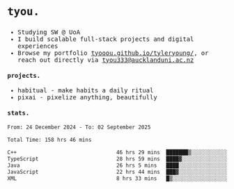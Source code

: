## <samp><h3>tyou.</h3></samp>
<samp>
   
   - Studying SW @ UoA
   - I build scalable full-stack projects and digital experiences
   - Browse my portfolio [tyooou.github.io/tyleryoung/](http://tyooou.github.io/tyleryoung/), or reach out directly via [tyou333@aucklanduni.ac.nz](mailto:tyou333@aucklanduni.ac.nz)

#### projects.
- habitual - make habits a daily ritual
- pixai - pixelize anything, beautifully

#### stats.
  <!--START_SECTION:waka-->

```txt
From: 24 December 2024 - To: 02 September 2025

Total Time: 158 hrs 46 mins

C++                                46 hrs 29 mins  ███████▒░░░░░░░░░░░░░░░░░   29.17 %
TypeScript                         28 hrs 59 mins  ████▓░░░░░░░░░░░░░░░░░░░░   18.19 %
Java                               26 hrs 5 mins   ████░░░░░░░░░░░░░░░░░░░░░   16.37 %
JavaScript                         22 hrs 44 mins  ███▓░░░░░░░░░░░░░░░░░░░░░   14.27 %
XML                                8 hrs 33 mins   █▒░░░░░░░░░░░░░░░░░░░░░░░   05.37 %
```

<!--END_SECTION:waka-->
</samp>
